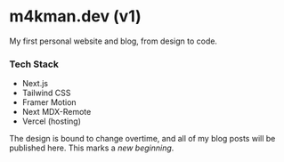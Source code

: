 # m4kman.dev (v1)

My first personal website and blog, from design to code.

### Tech Stack

- Next.js
- Tailwind CSS
- Framer Motion
- Next MDX-Remote
- Vercel (hosting)

The design is bound to change overtime, and all of my blog posts will be
published here. This marks a _new beginning_.
